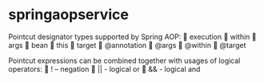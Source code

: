 # springaopservice

Pointcut designator types supported by Spring AOP:
 execution
 within
 args
 bean
 this
 target
 @annotation
 @args
 @within
 @target

Pointcut expressions can be combined together with usages of logical operators:
 ! – negation
 || - logical or
 && - logical and
